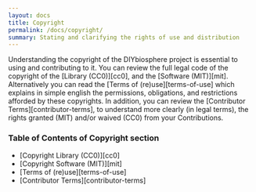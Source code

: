 ```yaml
---
layout: docs
title: Copyright
permalink: /docs/copyright/
summary: Stating and clarifying the rights of use and distribution
---
```


Understanding the copyright of the DIYbiosphere project is essential to using and contributing to it. You can review the full legal code of the copyright of the [Library (CC0)][cc0], and the [Software (MIT)][mit]. Alternatively you can read the [Terms of (re)use][terms-of-use] which explains in simple english the permissions, obligations, and restrictions afforded by these copyrights. In addition, you can review the [Contributor Terms][contributor-terms], to understand more clearly (in legal terms), the rights granted (MIT) and/or waived (CC0) from your Contributions.

### Table of Contents of **Copyright** section
- [Copyright Library (CC0)][cc0]
- [Copyright Software (MIT)][mit]
- [Terms of (re)use][terms-of-use]
- [Contributor Terms][contributor-terms]
